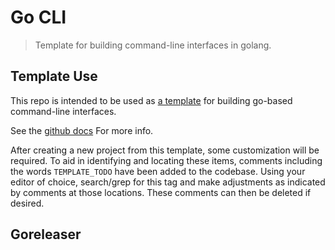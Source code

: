 # Go CLI

> Template for building command-line interfaces in golang.

## Template Use

This repo is intended to be used as [a template](https://github.blog/2019-06-06-generate-new-repositories-with-repository-templates/)
for building go-based command-line interfaces.

See the [github docs](https://help.github.com/en/github/creating-cloning-and-archiving-repositories/creating-a-repository-from-a-template)
For more info.

After creating a new project from this template, some customization will be required.
To aid in identifying and locating these items, comments including the words `TEMPLATE_TODO`
have been added to the codebase. Using your editor of choice, search/grep for this tag
and make adjustments as indicated by comments at those locations. These comments can
then be deleted if desired.

## Goreleaser
